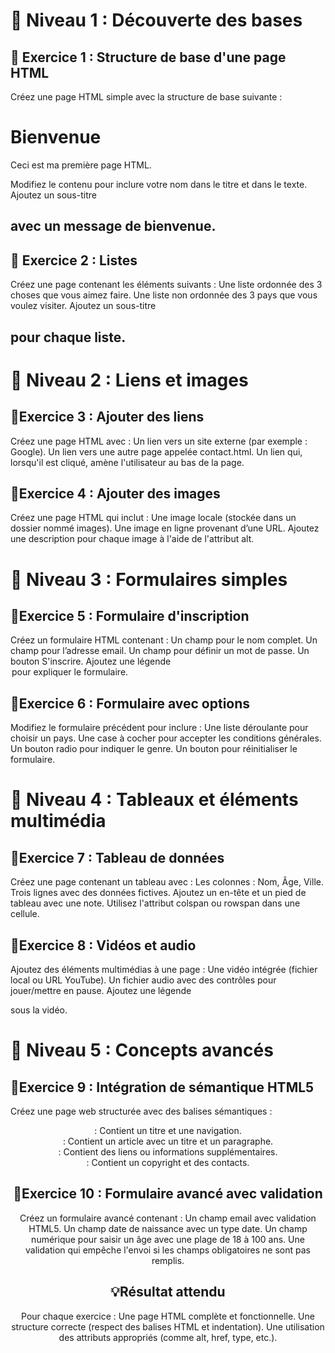 # 📌 Niveau 1 : Découverte des bases

## 📍 Exercice 1 : Structure de base d'une page HTML
Créez une page HTML simple avec la structure de base suivante :
<!DOCTYPE html>
<html>
<head>
    <title>Ma première page</title>
</head>
<body>
    <h1>Bienvenue</h1>
    <p>Ceci est ma première page HTML.</p>
</body>
</html>

Modifiez le contenu pour inclure votre nom dans le titre et dans le texte.
Ajoutez un sous-titre <h2> avec un message de bienvenue.

## 📍 Exercice 2 : Listes
Créez une page contenant les éléments suivants :
Une liste ordonnée des 3 choses que vous aimez faire.
Une liste non ordonnée des 3 pays que vous voulez visiter.
Ajoutez un sous-titre <h2> pour chaque liste.


# 📌 Niveau 2 : Liens et images

## 📍Exercice 3 : Ajouter des liens
Créez une page HTML avec :
Un lien vers un site externe (par exemple : Google).
Un lien vers une autre page appelée contact.html.
Un lien qui, lorsqu'il est cliqué, amène l'utilisateur au bas de la page.

## 📍Exercice 4 : Ajouter des images
Créez une page HTML qui inclut :
Une image locale (stockée dans un dossier nommé images).
Une image en ligne provenant d’une URL.
Ajoutez une description pour chaque image à l'aide de l'attribut alt.

# 📌 Niveau 3 : Formulaires simples

## 📍Exercice 5 : Formulaire d'inscription
Créez un formulaire HTML contenant :
Un champ pour le nom complet.
Un champ pour l’adresse email.
Un champ pour définir un mot de passe.
Un bouton S'inscrire.
Ajoutez une légende <legend> pour expliquer le formulaire.

## 📍Exercice 6 : Formulaire avec options
Modifiez le formulaire précédent pour inclure :
Une liste déroulante pour choisir un pays.
Une case à cocher pour accepter les conditions générales.
Un bouton radio pour indiquer le genre.
Un bouton pour réinitialiser le formulaire.

# 📌 Niveau 4 : Tableaux et éléments multimédia

## 📍Exercice 7 : Tableau de données
Créez une page contenant un tableau avec :
Les colonnes : Nom, Âge, Ville.
Trois lignes avec des données fictives.
Ajoutez un en-tête <thead> et un pied de tableau <tfoot> avec une note.
Utilisez l'attribut colspan ou rowspan dans une cellule.

## 📍Exercice 8 : Vidéos et audio
Ajoutez des éléments multimédias à une page :
Une vidéo intégrée (fichier local ou URL YouTube).
Un fichier audio avec des contrôles pour jouer/mettre en pause.
Ajoutez une légende <figcaption> sous la vidéo.

# 📌 Niveau 5 : Concepts avancés

## 📍Exercice 9 : Intégration de sémantique HTML5
Créez une page web structurée avec des balises sémantiques :
<header> : Contient un titre et une navigation.
<main> : Contient un article avec un titre et un paragraphe.
<aside> : Contient des liens ou informations supplémentaires.
<footer> : Contient un copyright et des contacts.

## 📍Exercice 10 : Formulaire avancé avec validation
Créez un formulaire avancé contenant :
Un champ email avec validation HTML5.
Un champ date de naissance avec un type date.
Un champ numérique pour saisir un âge avec une plage de 18 à 100 ans.
Une validation qui empêche l'envoi si les champs obligatoires ne sont pas remplis.

## 💡Résultat attendu

Pour chaque exercice :
Une page HTML complète et fonctionnelle.
Une structure correcte (respect des balises HTML et indentation).
Une utilisation des attributs appropriés (comme alt, href, type, etc.).

